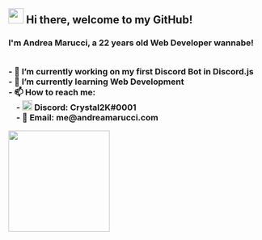 <h2><img src='https://i.imgur.com/rHXHSgw.gif' width='30'> Hi there, welcome to my GitHub!  </h2>
<h3> I'm <strong>Andrea Marucci</strong>, a 22 years old Web Developer wannabe!

<p> 
<br>- 🔭 I’m currently working on my first Discord Bot in Discord.js
<br>- 🌱 I’m currently learning Web Development
<br>- 📫 How to reach me:
<br>&nbsp;&nbsp;&nbsp;&nbsp;- <img src="https://i.imgur.com/bMaLqzT.png" width="20"> Discord: Crystal2K#0001
<br>&nbsp;&nbsp;&nbsp;&nbsp;- 📧 Email: me@andreamarucci.com
</p>
  
 <p> 
 <a href='https://ko-fi.com/crystal2k'><img src='https://i.imgur.com/mlovzWn.png' width='200'></a>
 </p>
